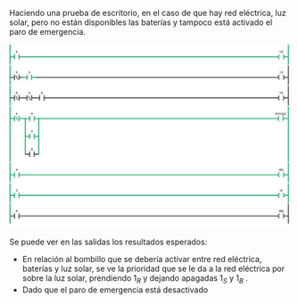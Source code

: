 Haciendo una prueba de escritorio, en el caso de que hay red eléctrica, luz solar, pero no están disponibles las baterías y tampoco está activado el paro de emergencia.

![](Imagenes/Pasted%20image%2020241219104039.png)

Se puede ver en las salidas los resultados esperados:
+ En relación al bombillo que se debería activar entre red eléctrica, baterías y luz solar, se ve la prioridad que se le da a la red eléctrica por sobre la luz solar, prendiendo $1_R$ y dejando apagadas $1_S$ y $1_B$ .
+ Dado que el paro de emergencia está desactivado 
